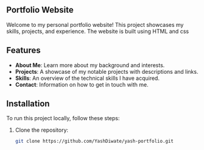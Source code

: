 ## Portfolio Website

Welcome to my personal portfolio website! This project showcases my skills, projects, and experience. The website is built using HTML and css

## Features

- **About Me**: Learn more about my background and interests.
- **Projects**: A showcase of my notable projects with descriptions and links.
- **Skills**: An overview of the technical skills I have acquired.
- **Contact**: Information on how to get in touch with me.

## Installation

To run this project locally, follow these steps:

1. Clone the repository:
   ```bash
   git clone https://github.com/YashDiwate/yash-portfolio.git
